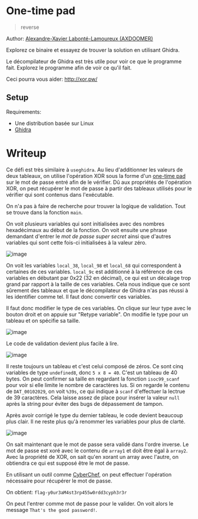 # One-time pad

> reverse

Author: [Alexandre-Xavier Labonté-Lamoureux (AXDOOMER)](https://github.com/axdoomer)

Explorez ce binaire et essayez de trouver la solution en utilisant Ghidra.

Le décompilateur de Ghidra est très utile pour voir ce que le programme fait. Explorez le programme afin de voir ce qu'il fait.

Ceci pourra vous aider: http://xor.pw/

## Setup

Requirements:
- Une distribution basée sur Linux
- [Ghidra](https://ghidra-sre.org/)

# Writeup

Ce défi est très similaire à `useghidra`. Au lieu d'additionner les valeurs de deux tableaux, on utilise l'opération XOR sous la forme d'un [one-time pad](https://wiki.mattrude.com/One-Time_Pad) sur le mot de passe entré afin de le vérifier. Dû aux propriétés de l'opération XOR, on peut récupérer le mot de passe à partir des tableaux utilisés pour le vérifier qui sont contenus dans l'exécutable. 

On n'a pas à faire de recherche pour trouver la logique de validation. Tout se trouve dans la fonction `main`.

On voit plusieurs variables qui sont initialisées avec des nombres hexadécimaux au début de la fonction. On voit ensuite une phrase demandant d'entrer le _mot de passe super secret_ ainsi que d'autres variables qui sont cette fois-ci initialisées à la valeur zéro. 

![image](https://user-images.githubusercontent.com/6194072/88617620-1d4bc280-d065-11ea-92b5-cb91a6738316.png)

On voit les variables `local_38`, `local_98` et `local_68` qui correspondent à certaines de ces variables. `local_9c` est additionné à la référence de ces variables en débutant par 0x22 (32 en décimal), ce qui est un décalage trop grand par rapport à la taille de ces variables. Cela nous indique que ce sont sûrement des tableaux et que le décompilateur de Ghidra n'as pas réussi à les identifier comme tel. Il faut donc convertir ces variables. 

Il faut donc modifier le type de ces variables. On clique sur leur type avec le bouton droit et on appuie sur "Retype variable". On modifie le type pour un tableau et on spécifie sa taille.

![image](https://user-images.githubusercontent.com/6194072/88618219-83851500-d066-11ea-83e6-e1ec41b96f0e.png)

Le code de validation devient plus facile à lire. 

![image](https://user-images.githubusercontent.com/6194072/88618315-cd6dfb00-d066-11ea-8e94-276e362861c2.png)

Il reste toujours un tableau et c'est celui composé de zéros. Ce sont cinq variables de type `undefined8`, donc `5 x 8 = 40`. C'est un tableau de 40 bytes. On peut confirmer sa taille en regardant la fonction `isoc99_scanf` pour voir si elle limite le nombre de caractères lus. Si on regarde le contenu de `DAT_00102029`, on voit `%39s`, ce qui indique à `scanf` d'effectuer la lectrue de 39 caractères. Cela laisse assez de place pour insérer la valeur `null` après la string pour éviter des bugs de dépassement de tampon. 

Après avoir corrigé le type du dernier tableau, le code devient beaucoup plus clair. Il ne reste plus qu'à renommer les variables pour plus de clarté. 

![image](https://user-images.githubusercontent.com/6194072/88618857-2ab67c00-d068-11ea-81e8-b3259ac4a9e7.png)

On sait maintenant que le mot de passe sera validé dans l'ordre inverse. Le mot de passe est xoré avec le contenu de `array1` et doit être égal à `array2`. Avec la propriété de XOR, on sait qu'en xorant un array avec l'autre, on obtiendra ce qui est supposé être le mot de passe. 

En utilisant un outil comme [CyberChef](https://gchq.github.io/CyberChef/), on peut effectuer l'opération nécessaire pour récupérer le mot de passe. 

On obtient: `flag-y0ur3aM4st3rp455w0rdd3cyph3r3r`

On peut l'entrer comme mot de passe pour le valider. On voit alors le message `That's the good password!`. 
